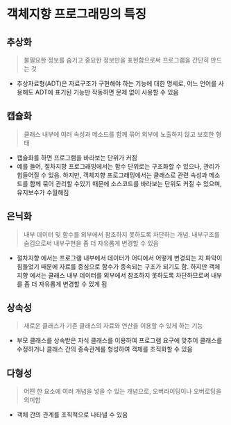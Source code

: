 # 객체지향 프로그래밍의 특징
## 추상화
> 불필요한 정보를 숨기고 중요한 정보만을 표현함으로써 프로그램을 간단히 만드는 것

* 추상자료형(ADT)은 자료구조가 구현해야 하는 기능에 대한 명세로, 어느 언어를 사용해도 ADT에 표기된 기능만 작동하면 문제 없이 사용할 수 있음

## 캡슐화
> 클래스 내부에 여러 속성과 메소드를 함께 묶어 외부에 노출하지 않고 보호한 형태

* 캡슐화를 하면 프로그램을 바라보는 단위가 커짐 
* 예를 들어, 절차지향 프로그래밍에서는 함수 단위로는 구조화할 수 있으나, 관리가 힘들어질 수 있음.  하지만, 객체지향 프로그래밍에서는 클래스로 관련 속성과 메소드를 함께 묶어 관리할 수있기 때문에 소스코드를 바라보는 단위도 커질 수 있으며, 유지보수가 수월해짐

## 은닉화
> 내부 데이터 및 함수를 외부에서 참조하지 못하도록 차단하는 개념. 내부구조를 숨김으로써 내부구현을 좀 더 자유롭게 변경할 수 있음

* 절차지향 에서는 프로그램 내부에서 데이터가 어디에서 어떻게 변경되는 지 파악이 힘들었기 때문에 자료를 중심으로 함수가 종속되는 구조가 되기도 함. 하지만 객체지향 에서는 클래스 내부 데이터를 외부에서 참조하지 못하도록 차단하므로써 내부를 좀 더 자유롭게 변경할 수 있게 됨

## 상속성
> 새로운 클래스가 기존 클래스의 자료와 연산을 이용할 수 있게 하는 기능

* 부모 클래스를 상속받은 자식 클래스를 이용하여 프로그램 요구에 맞추어 클래스를 수정하거나 클래스 간의 종속관계를 형성하여 객체를 조직화할 수 있음

## 다형성
> 어떤 한 요소에 여러 개념을 넣을 수 있는 개념으로, 오버라이딩이나 오버로딩을 의미함

*  객체 간의 관계를 조직적으로 나타낼 수 있음
